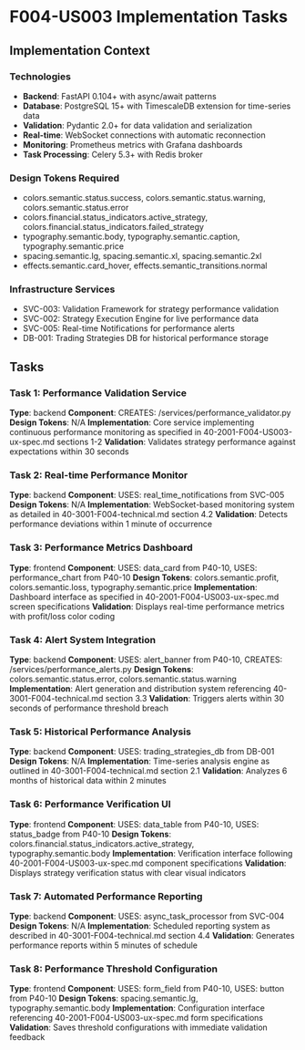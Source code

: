 # F004-US003 Implementation Tasks

## Implementation Context

### Technologies
- **Backend**: FastAPI 0.104+ with async/await patterns
- **Database**: PostgreSQL 15+ with TimescaleDB extension for time-series data
- **Validation**: Pydantic 2.0+ for data validation and serialization
- **Real-time**: WebSocket connections with automatic reconnection
- **Monitoring**: Prometheus metrics with Grafana dashboards
- **Task Processing**: Celery 5.3+ with Redis broker

### Design Tokens Required
- colors.semantic.status.success, colors.semantic.status.warning, colors.semantic.status.error
- colors.financial.status_indicators.active_strategy, colors.financial.status_indicators.failed_strategy
- typography.semantic.body, typography.semantic.caption, typography.semantic.price
- spacing.semantic.lg, spacing.semantic.xl, spacing.semantic.2xl
- effects.semantic.card_hover, effects.semantic_transitions.normal

### Infrastructure Services
- SVC-003: Validation Framework for strategy performance validation
- SVC-002: Strategy Execution Engine for live performance data
- SVC-005: Real-time Notifications for performance alerts
- DB-001: Trading Strategies DB for historical performance storage

## Tasks

### Task 1: Performance Validation Service
**Type**: backend
**Component**: CREATES: /services/performance_validator.py
**Design Tokens**: N/A
**Implementation**: 
Core service implementing continuous performance monitoring as specified in 40-2001-F004-US003-ux-spec.md sections 1-2
**Validation**: Validates strategy performance against expectations within 30 seconds

### Task 2: Real-time Performance Monitor
**Type**: backend
**Component**: USES: real_time_notifications from SVC-005
**Design Tokens**: N/A
**Implementation**: 
WebSocket-based monitoring system as detailed in 40-3001-F004-technical.md section 4.2
**Validation**: Detects performance deviations within 1 minute of occurrence

### Task 3: Performance Metrics Dashboard
**Type**: frontend
**Component**: USES: data_card from P40-10, USES: performance_chart from P40-10
**Design Tokens**: colors.semantic.profit, colors.semantic.loss, typography.semantic.price
**Implementation**: 
Dashboard interface as specified in 40-2001-F004-US003-ux-spec.md screen specifications
**Validation**: Displays real-time performance metrics with profit/loss color coding

### Task 4: Alert System Integration
**Type**: backend
**Component**: USES: alert_banner from P40-10, CREATES: /services/performance_alerts.py
**Design Tokens**: colors.semantic.status.error, colors.semantic.status.warning
**Implementation**: 
Alert generation and distribution system referencing 40-3001-F004-technical.md section 3.3
**Validation**: Triggers alerts within 30 seconds of performance threshold breach

### Task 5: Historical Performance Analysis
**Type**: backend
**Component**: USES: trading_strategies_db from DB-001
**Design Tokens**: N/A
**Implementation**: 
Time-series analysis engine as outlined in 40-3001-F004-technical.md section 2.1
**Validation**: Analyzes 6 months of historical data within 2 minutes

### Task 6: Performance Verification UI
**Type**: frontend
**Component**: USES: data_table from P40-10, USES: status_badge from P40-10
**Design Tokens**: colors.financial.status_indicators.active_strategy, typography.semantic.body
**Implementation**: 
Verification interface following 40-2001-F004-US003-ux-spec.md component specifications
**Validation**: Displays strategy verification status with clear visual indicators

### Task 7: Automated Performance Reporting
**Type**: backend
**Component**: USES: async_task_processor from SVC-004
**Design Tokens**: N/A
**Implementation**: 
Scheduled reporting system as described in 40-3001-F004-technical.md section 4.4
**Validation**: Generates performance reports within 5 minutes of schedule

### Task 8: Performance Threshold Configuration
**Type**: frontend
**Component**: USES: form_field from P40-10, USES: button from P40-10
**Design Tokens**: spacing.semantic.lg, typography.semantic.body
**Implementation**: 
Configuration interface referencing 40-2001-F004-US003-ux-spec.md form specifications
**Validation**: Saves threshold configurations with immediate validation feedback